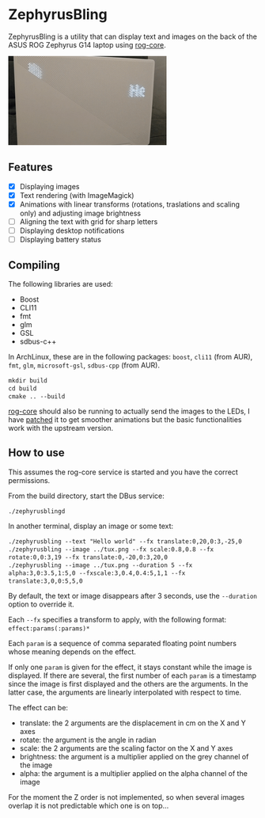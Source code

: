 # ZephyrusBling

ZephyrusBling is a utility that can display text and images on the back of the
ASUS ROG Zephyrus G14 laptop using [rog-core](https://github.com/flukejones/rog-core).

![](example.gif)

## Features

- [X] Displaying images
- [X] Text rendering (with ImageMagick)
- [X] Animations with linear transforms (rotations, traslations and scaling only) and adjusting image brightness
- [ ] Aligning the text with grid for sharp letters
- [ ] Displaying desktop notifications
- [ ] Displaying battery status

## Compiling

The following libraries are used:
- Boost
- CLI11
- fmt
- glm
- GSL
- sdbus-c++

In ArchLinux, these are in the following packages: `boost`, `cli11` (from AUR), `fmt`,
`glm`, `microsoft-gsl`, `sdbus-cpp` (from AUR).

```
mkdir build
cd build
cmake .. --build
```

[rog-core](https://github.com/flukejones/rog-core) should also be running to actually
send the images to the LEDs, I have [patched](https://github.com/Meumeu/rog-core/tree/animatrix-smooth)
it to get smoother animations but the basic functionalities work with the upstream version.

## How to use

This assumes the rog-core service is started and you have the correct permissions.

From the build directory, start the DBus service:
```
./zephyrusblingd
```

In another terminal, display an image or some text:
```
./zephyrusbling --text "Hello world" --fx translate:0,20,0:3,-25,0
./zephyrusbling --image ../tux.png --fx scale:0.8,0.8 --fx rotate:0,0:3,19 --fx translate:0,-20,0:3,20,0
./zephyrusbling --image ../tux.png --duration 5 --fx alpha:3,0:3.5,1:5,0 --fxscale:3,0.4,0.4:5,1,1 --fx translate:3,0,0:5,5,0
```

By default, the text or image disappears after 3 seconds, use the `--duration`
option to override it.

Each `--fx` specifies a transform to apply, with the following format: `effect:params(:params)*`

Each `param` is a sequence of comma separated floating point numbers whose
meaning depends on the effect.

If only one `param` is given for the effect, it stays constant while the image
is displayed. If there are several, the first number of each `param` is a timestamp
since the image is first displayed and the others are the arguments. In the latter
case, the arguments are linearly interpolated with respect to time.

The effect can be:
- translate: the 2 arguments are the displacement in cm on the X and Y axes
- rotate: the argument is the angle in radian
- scale: the 2 arguments are the scaling factor on the X and Y axes
- brightness: the argument is a multiplier applied on the grey channel of the image
- alpha: the argument is a multiplier applied on the alpha channel of the image

For the moment the Z order is not implemented, so when several images overlap it
is not predictable which one is on top...
